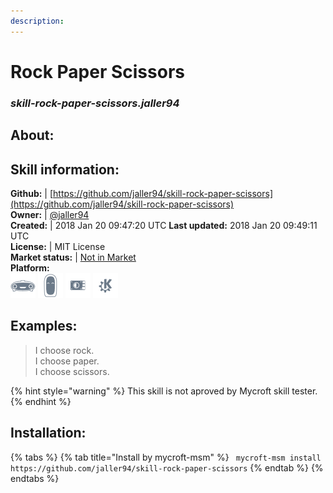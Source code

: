 ```yaml
---    
description:   
---    
```

# Rock Paper Scissors  
### _skill-rock-paper-scissors.jaller94_  
## About:  


## Skill information:  
**Github:** | [https://github.com/jaller94/skill-rock-paper-scissors](https://github.com/jaller94/skill-rock-paper-scissors)  
**Owner:** | [@jaller94](https://github.com/jaller94)  
**Created:** | 2018 Jan 20 09:47:20 UTC  **Last updated:** 2018 Jan 20 09:49:11 UTC  
**License:** | MIT License  
**Market status:** | [Not in Market](https://market.mycroft.ai/skill/)  
**Platform:**  
 ![](../.gitbook/assets/mark-1-icon.png)  ![](../.gitbook/assets/mark-2-icon.png)  ![](../.gitbook/assets/picroft-icon.png)  ![](../.gitbook/assets/kde.png)   
## Examples:  
> I choose rock.  
> I choose paper.  
> I choose scissors.  
  
{% hint style="warning" %}
This skill is not aproved by Mycroft skill tester.
{% endhint %}
    
## Installation:  
{% tabs %}
{% tab title="Install by mycroft-msm" %}
``` mycroft-msm install https://github.com/jaller94/skill-rock-paper-scissors```
{% endtab %}
  {% endtabs %}
  